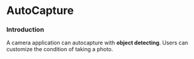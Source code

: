 # AutoCapture

### Introduction

A camera application can autocapture with **object detecting**. Users can customize the condition of taking a photo.
